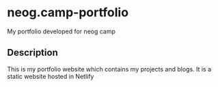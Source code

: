 # neog.camp-portfolio

My portfolio developed for neog camp

<h2>Description</h2>
This is my portfolio website which contains my projects and blogs. It is a static website hosted in Netlify<br>